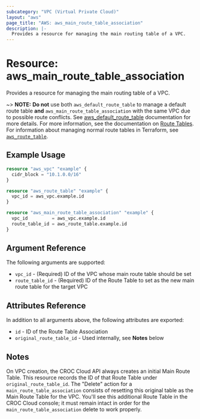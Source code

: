 ```yaml
---
subcategory: "VPC (Virtual Private Cloud)"
layout: "aws"
page_title: "AWS: aws_main_route_table_association"
description: |-
  Provides a resource for managing the main routing table of a VPC.
---
```


# Resource: aws_main_route_table_association

Provides a resource for managing the main routing table of a VPC.

~> **NOTE:** **Do not** use both `aws_default_route_table` to manage a default route table **and** `aws_main_route_table_association` with the same VPC due to possible route conflicts. See [aws_default_route_table][tf-default-route-table] documentation for more details.
For more information, see the documentation on [Route Tables][route-tables]. For information about managing normal route tables in Terraform, see [`aws_route_table`][tf-route-table].

## Example Usage

```terraform
resource "aws_vpc" "example" {
  cidr_block = "10.1.0.0/16"
}

resource "aws_route_table" "example" {
  vpc_id = aws_vpc.example.id
}

resource "aws_main_route_table_association" "example" {
  vpc_id         = aws_vpc.example.id
  route_table_id = aws_route_table.example.id
}
```

## Argument Reference

The following arguments are supported:

* `vpc_id` - (Required) ID of the VPC whose main route table should be set
* `route_table_id` - (Required) ID of the Route Table to set as the new
  main route table for the target VPC

## Attributes Reference

In addition to all arguments above, the following attributes are exported:

* `id` - ID of the Route Table Association
* `original_route_table_id` - Used internally, see __Notes__ below

## Notes

On VPC creation, the CROC Cloud API always creates an initial Main Route Table. This
resource records the ID of that Route Table under `original_route_table_id`.
The "Delete" action for a `main_route_table_association` consists of resetting
this original table as the Main Route Table for the VPC. You'll see this
additional Route Table in the CROC Cloud console; it must remain intact in order for
the `main_route_table_association` delete to work properly.

[route-tables]: https://docs.cloud.croc.ru/en/services/networks/routetables.html
[tf-route-table]: route_table.html
[tf-default-route-table]: default_route_table.html
